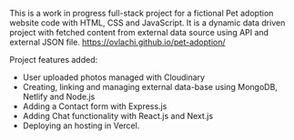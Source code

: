 This is a work in progress full-stack project for a fictional Pet adoption website code with HTML, CSS and JavaScript. 
It is a dynamic data driven project with fetched content from external data source using API and external JSON file.
https://ovlachi.github.io/pet-adoption/

Project features added:
- User uploaded photos managed with Cloudinary
- Creating, linking and managing external data-base using MongoDB, Netlify and Node.js
- Adding a Contact form with Express.js
- Adding Chat functionality with React.js and Next.js
- Deploying an hosting in Vercel.

